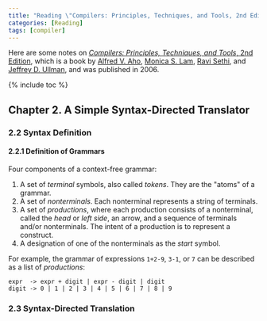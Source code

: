 ```yaml
---
title: "Reading \"Compilers: Principles, Techniques, and Tools, 2nd Edition\""
categories: [Reading]
tags: [compiler]
---
```


Here are some notes on [*Compilers: Principles, Techniques, and Tools*, 2nd Edition](https://suif.stanford.edu/dragonbook/), which is a book by [Alfred V. Aho](http://www.cs.columbia.edu/~aho/), [Monica S. Lam](https://suif.stanford.edu/~lam/), [Ravi Sethi](https://www2.cs.arizona.edu/~rsethi/), and [Jeffrey D. Ullman](http://infolab.stanford.edu/~ullman/), and was published in 2006.

{% include toc %}

## Chapter 2. A Simple Syntax-Directed Translator

### 2.2 Syntax Definition

#### 2.2.1 Definition of Grammars

Four components of a context-free grammar:

1. A set of *terminal* symbols, also called *tokens*. They are the "atoms" of a grammar.
2. A set of *nonterminals*. Each nonterminal represents a string of terminals.
3. A set of *productions*, where each production consists of a nonterminal, called the *head* or *left side*, an arrow, and a sequence of terminals and/or nonterminals. The intent of a production is to represent a construct.
4. A designation of one of the nonterminals as the *start* symbol.

For example, the grammar of expressions `1+2-9`, `3-1`, or `7` can be described as a list of *productions*:

```
expr  -> expr + digit | expr - digit | digit
digit -> 0 | 1 | 2 | 3 | 4 | 5 | 6 | 7 | 8 | 9
```

### 2.3 Syntax-Directed Translation
